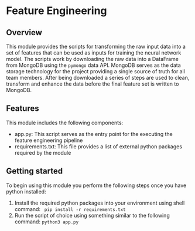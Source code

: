 # Feature Engineering

## Overview
This module provides the scripts for transforming the raw input data into a set of features that can be used as inputs for training the neural network model. The scripts work by downloading the raw data into a DataFrame from MongoDB using the `pymongo` data API. MongoDB serves as the data storage technology for the project providing a single source of truth for all team members. After being downloaded a series of steps are used to clean, transform and enhance the data before the final feature set is written to MongoDB.

## Features
This module includes the following components:
- app.py: This script serves as the entry point for the executing the feature engineering pipeline
- requirements.txt: This file provides a list of external python packages required by the module

## Getting started
To begin using this module you perform the following steps once you have python installed:
1. Install the required python packages into your environment using shell command:
``` pip install -r requirements.txt```
2. Run the script of choice using something similar to the following command:
```python3 app.py```